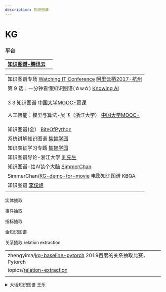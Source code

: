 ```yaml
---
description: 知识图谱
---
```


# KG

### 平台

|                                                               |   |
| ------------------------------------------------------------- | - |
| [**知识图谱-腾讯云**](https://cloud.tencent.com/developer/tag/10471) |   |

|                                                                                                                                                                                                                    |
| ------------------------------------------------------------------------------------------------------------------------------------------------------------------------------------------------------------------ |
| 知识图谱专场 [Watching IT Conference](https://www.youtube.com/watch?v=E\_qUf2SYiLA)   [阿里云栖2017-杭州](https://www.youtube.com/playlist?list=PLvn\_mpLB\_-pO\_4nOk-4-wadsJod59kptI)                                         |
| 第 9 话：一分钟看懂知识图谱(☆w☆) [Knowing AI](https://www.youtube.com/watch?v=d2ohLXJBykM)                                                                                                                                     |
| <p>3 3 知识图谱   <a href="https://www.youtube.com/watch?v=vqwZ-VkDtvM">中国大学MOOC-慕课</a></p><p>人工智能：模型与算法-吴飞（浙江大学） <a href="https://www.youtube.com/playlist?list=PLBPbUxsZM4Sbz1dRuYVCrIlkGb0Bk63wS">中国大学MOOC-</a></p> |
| 知识图谱(全） [BiteOfPython](https://www.youtube.com/playlist?list=PL4R4917X9BkGyIo23xzcenWWg2a5BQtXv)                                                                                                                   |
| 系统讲解知识图谱 [集智学园](https://campus.swarma.org/course/854)                                                                                                                                                              |
| 知识表征学习专题 [集智学园](https://campus.swarma.org/course/180)                                                                                                                                                              |
| 知识图谱导论-浙江大学 [刘先生](https://www.youtube.com/playlist?list=PLFI1Cd4723\_QRcDU28fm2TBcMkMk2Rbz7)                                                                                                                       |
| 知识图谱-给AI装个大脑 [SimmerChan](https://zhuanlan.zhihu.com/knowledgegraph)                                                                                                                                               |
| SimmerChan/[KG-demo-for-movie](https://github.com/SimmerChan/KG-demo-for-movie)  电影知识图谱 KBQA                                                                                                                       |
| 知识图谱 [李俊峰](https://www.youtube.com/playlist?list=PLQeG7l94mmn\_4frbsCxNH1JXNcpvvoheH)                                                                                                                              |
|                                                                                                                                                                                                                    |

实体抽取

事件抽取

指标抽取

金知识图谱

关系抽取 relation extraction

|                                                                                                          |
| -------------------------------------------------------------------------------------------------------- |
| zhengyima/[kg-baseline-pytorch](https://github.com/zhengyima/kg-baseline-pytorch)  2019百度的关系抽取比赛，Pytorch |
| topics/[relation-extraction](https://github.com/topics/relation-extraction)                              |
|                                                                                                          |

<details>

<summary>大话知识图谱 王乐</summary>

[知识图谱的定义和应用场景](https://mp.weixin.qq.com/s?\_\_biz=MzAwOTgwMjQ4OQ==\&mid=2649990141\&idx=1\&sn=5c54691a22d8938c158a0713e815433b\&chksm=835d046bb42a8d7df94e7f6b41632b0dc6eaea095ce6a1fc7eadb213101db9eef3b4bee2343c\&scene=21#wechat\_redirect)

[构建知识图谱第一步定义数据模型](https://mp.weixin.qq.com/s?\_\_biz=MzAwOTgwMjQ4OQ==\&mid=2649990146\&idx=1\&sn=e7a4652f96da04c5aee9e5302862cf21\&chksm=835d0394b42a8a82bba23c87f5f004feb7af78470e5c4b3377f0a53b27870c663397a89b9a04\&scene=21#wechat\_redirect)

[知识抽取之命名实体识别](https://mp.weixin.qq.com/s?\_\_biz=MzAwOTgwMjQ4OQ==\&mid=2649990151\&idx=1\&sn=8ebad6a5914774bf82f0005800c0a53d\&chksm=835d0391b42a8a87947fbd63d77e724d420ea8730eb644536c9078eb4e41150b8399f3f32d59\&scene=21#wechat\_redirect)

[知识抽取之关系抽取](https://mp.weixin.qq.com/s?\_\_biz=MzAwOTgwMjQ4OQ==\&mid=2649990154\&idx=1\&sn=7a0057b32c988792f728313776d60c95\&chksm=835d039cb42a8a8a681468f54d21f04789970a5ad586254351379bb9dc1125cecce97ce6dc4c\&scene=21#wechat\_redirect)

[知识表示](https://mp.weixin.qq.com/s?\_\_biz=MzAwOTgwMjQ4OQ==\&mid=2649990165\&idx=1\&sn=d9949fbd4fcd4f46173e1fb829ec5cb7\&chksm=835d0383b42a8a9557cca62eb53b7bfe161a69efe5688be8b46f0e4009786789e7fa6cef38b9\&scene=21#wechat\_redirect)

[知识存储以及知识如何被应用](https://mp.weixin.qq.com/s?\_\_biz=MzAwOTgwMjQ4OQ==\&mid=2649990168\&idx=1\&sn=c83df5647463987796d99898f77a0dcc\&chksm=835d038eb42a8a98705b5c03fe07777950e88162a9b330e343e5285c7f6151489d576ef694a7\&scene=21#wechat\_redirect)

[聊聊智能客服](https://mp.weixin.qq.com/s?\_\_biz=MzAwOTgwMjQ4OQ==\&mid=2649990182\&idx=1\&sn=11a98d9cecd0deecb6400d7288b793e6\&chksm=835d03b0b42a8aa62d084f11f7382923267fc81ea2efcc20dce82a0e89e9e7540027b922900e\&scene=21#wechat\_redirect)

[意图识别和槽位填充](https://zhuanlan.zhihu.com/p/165963264)

</details>
